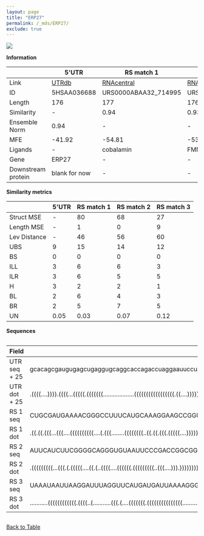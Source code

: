 ```yaml
---
layout: page
title: "ERP27"
permalink: /_mds/ERP27/
exclude: true
---
```




![](../../alns_9.28.22/aln_5HSAA036688_0.967.png?raw=true)


**Information**

| | 5'UTR       | RS match 1   | RS match 2  | RS match 3 |
| ---- | ----------- | ----------- | ----------- | ----------- |
| Link | <a href="http://utrdb.ba.itb.cnr.it/getutr/5HSAA036688/1" target="_blank" rel="noopener noreferrer">UTRdb</a>   | <a href="https://rnacentral.org/rna/URS0000ABAA32/714995" target="_blank" rel="noopener noreferrer">RNAcentral</a>     |<a href="https://rnacentral.org/rna/URS0000C21448/1220589" target="_blank" rel="noopener noreferrer">RNAcentral</a>  | <a href="https://rnacentral.org/rna/URS000232D24D/1121306" target="_blank" rel="noopener noreferrer">RNAcentral</a>   |
| ID | 5HSAA036688     | URS0000ABAA32_714995     | URS0000C21448_1220589     | URS000232D24D_1121306     |
| Length | 176     |  177    | 176   |  173    |
| Similarity | - | 0.94 | 0.93 | 0.92 |
| Ensemble Norm | 0.94 | - | - | - |
| MFE | -41.92 | -54.81 | -53.42 | -29.37 |
| Ligands | - | cobalamin | FMN | cobalamin |
| Gene | ERP27 | - | - | - |
| Downstream protein | blank for now    |    -    | -  | - |


**Similarity metrics**

| | 5'UTR       | RS match 1   | RS match 2  | RS match 3 |
| ---- | ----------- | ----------- | ----------- | ----------- |
| Struct MSE | - | 80 | 68 | 27 |
| Length MSE | - | 1 | 0 | 9 |
| Lev Distance | - | 46 | 56 | 60 |
| UBS| 9 | 15 | 14 | 12 |
| BS | 0 | 0 | 0 | 0 |
| ILL | 3 | 6 | 6 | 3 |
| ILR | 3 | 6 | 5 | 5 |
| H | 3 | 2 | 2 | 1 |
| BL | 2 | 6 | 4 | 3 |
| BR | 2 | 5 | 7 | 5 |
| UN | 0.05 | 0.03 | 0.07 | 0.12 |

**Sequences**


<div style="overflow-x:auto;">

<table>
<colgroup>
<col width="30%" />
<col width="70%" />
</colgroup>
<thead>
<tr class="header">
<th>Field</th>
<th>Description</th>
</tr>
</thead>
<tbody>
<tr>
<td markdown="span">UTR seq + 25 </td>
<td markdown="span"> gcacagcgaugugagcugaggugcaggcaccagaccuaggaauuccuagaaaaauagucaggaagcauuuagacacaucaaauguuaaacgaguccugauuaugaugauaaugaugaugauuuuggugguugcaauagcaaagccuuaaguATGAAGGAGACTTGCCAGCTGGAAA </td>
</tr>
<tr>
<td markdown="span">UTR dot + 25  </td>
<td markdown="span"> .((((....)))).((((...(((((.(((((((...................(((((((((((((((((.((....))))))))).......))))))))))..................))))))).))))).))))..(((..(((((.........)))))...))).....
</td>
</tr>


<tr>
<td markdown="span">RS 1 seq </td>
<td markdown="span"> CUGCGAUGAAAACGGGCCUUUCAUGCAAAGGAAGCCGGUGAAAAUCCGGUGCGGUCGCGCCACUGUAAUGCGGGCAUGCAUGGCAUCAUGUCGAUGCGCGCACCCUGCCAAGCCAGAUACUUUGCAUGAUAUCCUUUCUUCCAUCCAUCGGGGACGCGAUUUCCCCGCAGGAGUCAU
</td>
</tr>


<tr>
<td markdown="span">RS 1 dot </td>
<td markdown="span"> .((.((.(((...(((....((((((((((....(.(((........((((((((..((.((.(((.(((((....))))).)))...)).))..)).)))))).......))).)...))))))))))...)))))).))))(((..((((((.......))))))..))).....
</td>
</tr>


<tr>
<td markdown="span">RS 2 seq </td>
<td markdown="span"> AUUCAUCUUCGGGGCAGGGUGUAAUUCCCGACCGGCGGUAAUAGAAGGAGCGAUGUCUGACCAUCCUUGGAGGACAUUGCGAAACCCCUUCUUCAGCCCGCGAGCCGCUUUUACAGUGUGCAGGAUUUGGUGAGAUUCCAAAGCCGACAGUAUAGUCUGGAUGGGAGAAGGUGAAG
</td>
</tr>


<tr>
<td markdown="span">RS 2 dot </td>
<td markdown="span"> .(((((((((...(((.(.(((((....((.(..((((....((((((.(((((((((..(((....))).)))))))))......)))))).....))))..).))...))))).).))).)))...)))))).(((((...(((((......))).)).)))))..........
</td>
</tr>


<tr>
<td markdown="span">RS 3 seq </td>
<td markdown="span"> UAAAUAAUUAAGGAUUUAGGUUCAUGAUGAUUAAAAGGGAAAGAGGUGUAAGUCCUCUACAGCCCCCGCUACUGUAAGAAAAUACGAACCCCAGAUAGCCACUGAUAACUCGGGAAGGUUGGGAAGUAGGAUGAAGUUCGAGUCAGGAGACCUACCUAAGUCUAAGAGUAGUA
</td>
</tr>


<tr>
<td markdown="span">RS 3 dot </td>
<td markdown="span"> ...........((((((((((((.((((..(...........(((.(....(((((((.(((((((((((((((.................))).))))............)))..)))))...)).)))))..).)))).)))).)).....))))))))))..........
</td>
</tr>

</tbody>
</table>


</div>


[Back to Table](../../display)
